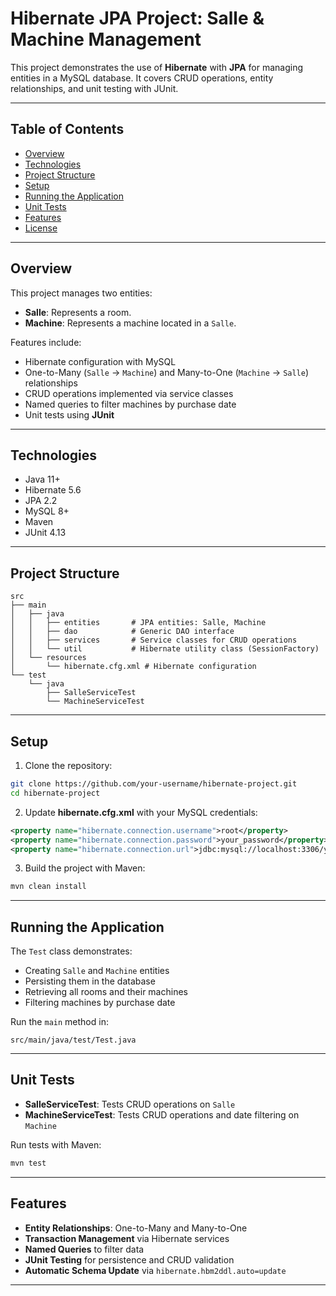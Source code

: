 # Hibernate JPA Project: Salle & Machine Management

This project demonstrates the use of **Hibernate** with **JPA** for managing entities in a MySQL database. It covers CRUD operations, entity relationships, and unit testing with JUnit.

---

## Table of Contents

- [Overview](#overview)
- [Technologies](#technologies)
- [Project Structure](#project-structure)
- [Setup](#setup)
- [Running the Application](#running-the-application)
- [Unit Tests](#unit-tests)
- [Features](#features)
- [License](#license)

---

## Overview

This project manages two entities:

- **Salle**: Represents a room.
- **Machine**: Represents a machine located in a `Salle`.

Features include:

- Hibernate configuration with MySQL
- One-to-Many (`Salle` → `Machine`) and Many-to-One (`Machine` → `Salle`) relationships
- CRUD operations implemented via service classes
- Named queries to filter machines by purchase date
- Unit tests using **JUnit**

---

## Technologies

- Java 11+
- Hibernate 5.6
- JPA 2.2
- MySQL 8+
- Maven
- JUnit 4.13

---

## Project Structure

```
src
├── main
│   ├── java
│   │   ├── entities       # JPA entities: Salle, Machine
│   │   ├── dao            # Generic DAO interface
│   │   ├── services       # Service classes for CRUD operations
│   │   └── util           # Hibernate utility class (SessionFactory)
│   └── resources
│       └── hibernate.cfg.xml # Hibernate configuration
└── test
    └── java
        ├── SalleServiceTest
        └── MachineServiceTest
```

---

## Setup

1. Clone the repository:

```bash
git clone https://github.com/your-username/hibernate-project.git
cd hibernate-project
```

2. Update **hibernate.cfg.xml** with your MySQL credentials:

```xml
<property name="hibernate.connection.username">root</property>
<property name="hibernate.connection.password">your_password</property>
<property name="hibernate.connection.url">jdbc:mysql://localhost:3306/your_database?zeroDateTimeBehavior=convertToNull</property>
```

3. Build the project with Maven:

```bash
mvn clean install
```

---

## Running the Application

The `Test` class demonstrates:

- Creating `Salle` and `Machine` entities
- Persisting them in the database
- Retrieving all rooms and their machines
- Filtering machines by purchase date

Run the `main` method in:

```
src/main/java/test/Test.java
```

---

## Unit Tests

- **SalleServiceTest**: Tests CRUD operations on `Salle`
- **MachineServiceTest**: Tests CRUD operations and date filtering on `Machine`

Run tests with Maven:

```bash
mvn test
```

---

## Features

- **Entity Relationships**: One-to-Many and Many-to-One
- **Transaction Management** via Hibernate services
- **Named Queries** to filter data
- **JUnit Testing** for persistence and CRUD validation
- **Automatic Schema Update** via `hibernate.hbm2ddl.auto=update`

---


